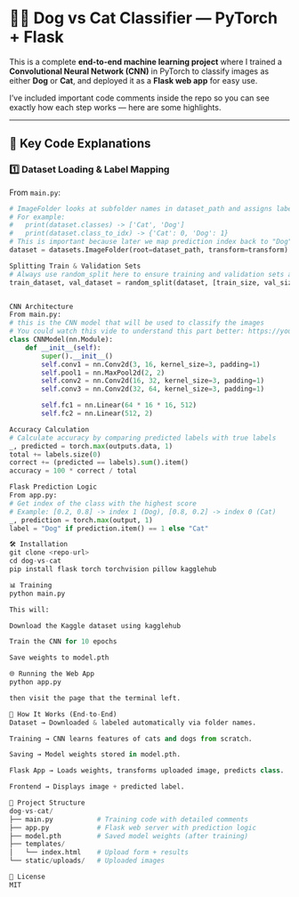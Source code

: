 # 🐶🐱 Dog vs Cat Classifier — PyTorch + Flask

This is a complete **end-to-end machine learning project** where I trained a **Convolutional Neural Network (CNN)** in PyTorch to classify images as either **Dog** or **Cat**, and deployed it as a **Flask web app** for easy use.

I’ve included important code comments inside the repo so you can see exactly how each step works — here are some highlights.

---

## 📌 Key Code Explanations

### 1️⃣ Dataset Loading & Label Mapping
From `main.py`:
```python
# ImageFolder looks at subfolder names in dataset_path and assigns labels automatically based on alphabetical order.
# For example:
#   print(dataset.classes) -> ['Cat', 'Dog']
#   print(dataset.class_to_idx) -> {'Cat': 0, 'Dog': 1}
# This is important because later we map prediction index back to "Dog" or "Cat".
dataset = datasets.ImageFolder(root=dataset_path, transform=transform)

Splitting Train & Validation Sets
# Always use random_split here to ensure training and validation sets are randomly selected.
train_dataset, val_dataset = random_split(dataset, [train_size, val_size])


CNN Architecture
From main.py:
# this is the CNN model that will be used to classify the images
# You could watch this vide to understand this part better: https://youtu.be/pj9-rr1wDhM?si=TRFVtILLz4INsvOR
class CNNModel(nn.Module):
    def __init__(self):
        super().__init__()
        self.conv1 = nn.Conv2d(3, 16, kernel_size=3, padding=1)
        self.pool1 = nn.MaxPool2d(2, 2)
        self.conv2 = nn.Conv2d(16, 32, kernel_size=3, padding=1)
        self.conv3 = nn.Conv2d(32, 64, kernel_size=3, padding=1)

        self.fc1 = nn.Linear(64 * 16 * 16, 512)
        self.fc2 = nn.Linear(512, 2)

Accuracy Calculation
# Calculate accuracy by comparing predicted labels with true labels
_, predicted = torch.max(outputs.data, 1)
total += labels.size(0)
correct += (predicted == labels).sum().item()
accuracy = 100 * correct / total

Flask Prediction Logic
From app.py:
# Get index of the class with the highest score
# Example: [0.2, 0.8] -> index 1 (Dog), [0.8, 0.2] -> index 0 (Cat)
_, prediction = torch.max(output, 1)
label = "Dog" if prediction.item() == 1 else "Cat"

🛠 Installation
git clone <repo-url>
cd dog-vs-cat
pip install flask torch torchvision pillow kagglehub

📊 Training
python main.py

This will:

Download the Kaggle dataset using kagglehub

Train the CNN for 10 epochs

Save weights to model.pth

🌐 Running the Web App
python app.py

then visit the page that the terminal left. 

🧠 How It Works (End-to-End)
Dataset → Downloaded & labeled automatically via folder names.

Training → CNN learns features of cats and dogs from scratch.

Saving → Model weights stored in model.pth.

Flask App → Loads weights, transforms uploaded image, predicts class.

Frontend → Displays image + predicted label.

📂 Project Structure
dog-vs-cat/
├── main.py           # Training code with detailed comments
├── app.py            # Flask web server with prediction logic
├── model.pth         # Saved model weights (after training)
├── templates/
│   └── index.html    # Upload form + results
└── static/uploads/   # Uploaded images

📜 License
MIT
